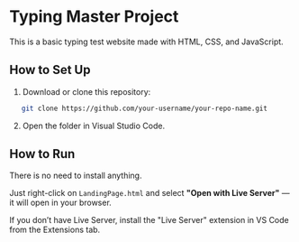 # Typing Master Project

This is a basic typing test website made with HTML, CSS, and JavaScript.

## How to Set Up

1. Download or clone this repository:
   
```bash
   git clone https://github.com/your-username/your-repo-name.git
```

2. Open the folder in Visual Studio Code.

## How to Run

There is no need to install anything.

Just right-click on `LandingPage.html` and select **"Open with Live Server"** — it will open in your browser.

If you don’t have Live Server, install the "Live Server" extension in VS Code from the Extensions tab.

